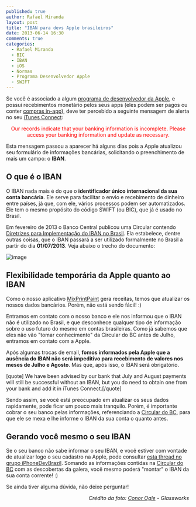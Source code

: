 ```yaml
---
published: true
author: Rafael Miranda
layout: post
title: "IBAN para devs Apple brasileiros"
date: 2013-06-14 16:30
comments: true
categories:
  - Rafael Miranda
  - BIC
  - IBAN
  - iOS
  - Normas
  - Programa Desenvolvedor Apple
  - SWIFT
---
```


Se você é associado a algum <a href="https://developer.apple.com" target="_blank">programa de desenvolvedor da Apple</a>, e possui recebimentos monetário pelos seus apps (eles podem ser pagos ou conter <a href="https://developer.apple.com/in-app-purchase/" target="_blank">compras in-app</a>), deve ter percebido a seguinte mensagem de alerta no seu <a href="https://itunesconnect.apple.com" target="_blank">iTunes Connect</a>:
<p style="text-align: center;"><span style="color: #ff0000;">Our records indicate that your banking information is incomplete. Please access your banking information and update as necessary.</span></p>
Esta mensagem passou a aparecer há alguns dias pois a Apple atualizou seu formulário de informações bancárias, solicitando o preenchimento de mais um campo: o <strong>IBAN</strong>.

<!--more-->

## O que é o IBAN
O IBAN nada mais é do que o <strong>identificador único internacional da sua conta bancária</strong>. Ele serve para facilitar o envio e recebimento de dinheiro entre países, já que, com ele, vários processos podem ser automatizados. Ele tem o mesmo propósito do código SWIFT (ou BIC), que já é usado no Brasil.

Em fevereiro de 2013 o Banco Central publicou uma Circular contendo <a href="http://www.bcb.gov.br/htms/novaPaginaSPB/IBAN-Guidelines_%20port.pdf" target="_blank">Diretrizes para Implementação do IBAN no Brasil</a>. Ela estabelece, dentre outras coisas, que o IBAN passará a ser utilizado formalmente no Brasil a partir do dia <strong>01/07/2013</strong>. Veja abaixo o trecho do documento:

![image](/blog/images/posts/2013-06-14/Captura_de_tela_14_06_13_21_00-1024x446.png)

## Flexibilidade temporária da Apple quanto ao IBAN
Como o nosso aplicativo <a href="http://mixprintpaint.felloway.com" target="_blank">MixPrintPaint</a> gera receitas, temos que atualizar os nossos dados bancários. Porém, não está sendo fácil! :)

Entramos em contato com o nosso banco e ele nos informou que o IBAN não é utilizado no Brasil, e que desconhece qualquer tipo de informação sobre o uso futuro do mesmo em contas brasileiras. Como já sabemos que eles não vão "tomar conhecimento" da Circular do BC antes de Julho, entramos em contato com a Apple.

Após algumas trocas de email, <strong>fomos informados pela Apple que a ausência do IBAN não será impeditivo para recebimento de valores nos meses de Julho e Agosto</strong>. Mas que, após isso, o IBAN será obrigatório.

[quote] We have been advised by our bank that July and August payments will still be successful without an IBAN, but you do need to obtain one from your bank and add it in iTunes Connect.[/quote]

Sendo assim, se você está preocupado em atualizar os seus dados rapidamente, pode ficar um pouco mais tranquilo. Porém, é importante cobrar o seu banco pelas informações, referenciando a <a href="http://www.bcb.gov.br/htms/novaPaginaSPB/IBAN-Guidelines_%20port.pdf" target="_blank">Circular do BC</a>, para que ele se mexa e lhe informe o IBAN da sua conta o quanto antes.

## Gerando você mesmo o seu IBAN
Se o seu banco não sabe informar o seu IBAN, e você estiver com vontade de atualizar logo o seu cadastro na Apple, pode consultar <a href="https://groups.google.com/d/msg/iphonedevbrazil/mtUGszzegVI/qRGUtRK2l64J" target="_blank">esta thread no grupo iPhoneDevBrazil</a>. Somando as informações contidas na <a href="http://www.bcb.gov.br/htms/novaPaginaSPB/IBAN-Guidelines_%20port.pdf" target="_blank">Circular do BC</a> com as descobertas da galera, você mesmo poderá "montar" o IBAN da sua conta corrente! :)


Se ainda tiver alguma dúvida, não deixe perguntar!
<p style="text-align: right;"><em>Crédito da foto: <a href="http://www.flickr.com/photos/cmogle/3277332588/" target="_blank">Conor Ogle</a> - Glassworks </em></p>
